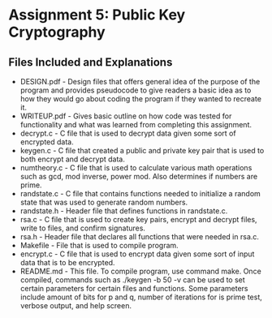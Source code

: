 # Assignment 5: Public Key Cryptography

## Files Included and Explanations

- DESIGN.pdf - Design files that offers general idea of the purpose of the program and provides pseudocode to give readers a basic idea as to how they would go about coding the program if they wanted to recreate it.
- WRITEUP.pdf - Gives basic outline on how code was tested for functionality and what was learned from completing this assignment.
- decrypt.c - C file that is used to decrypt data given some sort of encrypted data.
- keygen.c - C file that created a public and private key pair that is used to both encrypt and decrypt data.
- numtheory.c - C file that is used to calculate various math operations such as gcd, mod inverse, power mod. Also determines if numbers are prime.
- randstate.c - C file that contains functions needed to initialize a random state that was used to generate random numbers.
- randstate.h - Header file that defines functions in randstate.c.
- rsa.c - C file that is used to create key pairs, encrypt and decrypt files, write to files, and confirm signatures.
- rsa.h - Header file that declares all functions that were needed in rsa.c.
- Makefile - File that is used to compile program.
- encrypt.c - C file that is used to encrypt data given some sort of input data that is to be encrypted.
- README.md - This file. To compile program, use command make. Once compiled, commands such as ./keygen -b 50 -v can be used to set certain parameters for certain files and functions. Some parameters include amount of bits for p and q, number of iterations for is prime test, verbose output, and help screen.

